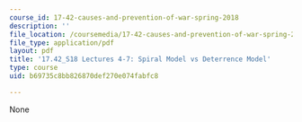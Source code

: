 ```yaml
---
course_id: 17-42-causes-and-prevention-of-war-spring-2018
description: ''
file_location: /coursemedia/17-42-causes-and-prevention-of-war-spring-2018/b69735c8bb826870def270e074fabfc8_MIT17_42S18_lec4-7_SpiralModel.pdf
file_type: application/pdf
layout: pdf
title: '17.42_S18 Lectures 4-7: Spiral Model vs Deterrence Model'
type: course
uid: b69735c8bb826870def270e074fabfc8

---
```

None